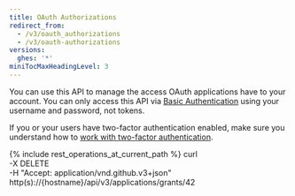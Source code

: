 ```yaml
---
title: OAuth Authorizations
redirect_from:
  - /v3/oauth_authorizations
  - /v3/oauth-authorizations
versions:
  ghes: '*'
miniTocMaxHeadingLevel: 3
---
```


You can use this API to manage the access OAuth applications have to your account. You can only access this API via [Basic Authentication](/rest/overview/other-authentication-methods#basic-authentication) using your username and password, not tokens.

If you or your users have two-factor authentication enabled, make sure you understand how to [work with two-factor authentication](/rest/overview/other-authentication-methods#working-with-two-factor-authentication).

{% include rest_operations_at_current_path %}
curl \
  -X DELETE \
  -H "Accept: application/vnd.github.v3+json" \
  http(s)://{hostname}/api/v3/applications/grants/42
